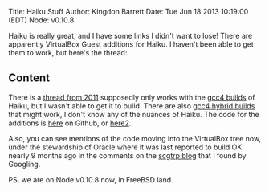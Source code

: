 Title: Haiku Stuff
Author: Kingdon Barrett
Date: Tue Jun 18 2013 10:19:00 (EDT)
Node: v0.10.8

Haiku is really great, and I have some links I didn't want to lose!  There are
apparently VirtualBox Guest additions for Haiku.  I haven't been able to get
them to work, but here's the thread:

## Content

There is a [thread from 2011][] supposedly only works with the [gcc4 builds][]
of Haiku, but I wasn't able to get it to build.  There are also [gcc4 hybrid
builds][] that might work, I don't know any of the nuances of Haiku.  The code
for the additions is [here][] on Github, or [here2][].

Also, you can see mentions of the code moving into the VirtualBox tree now,
under the stewardship of Oracle where it was last reported to build OK nearly 9
months ago in the comments on the [scgtrp blog][] that I found by Googling.

PS. we are on Node v0.10.8 now, in FreeBSD land.

[thread from 2011]: http://www.freelists.org/post/haiku-development/RFC-GSOC-2011-VirtualBox-guest-additions-added-to-official-optional-packages
[gcc4 builds]: http://haiku-files.org/unsupported-builds/x86-gcc4/
[gcc4 hybrid builds]: http://www.haiku-files.org/unsupported-builds/x86-gcc4hybrid/
[here]: https://github.com/scgtrp/vbox-haiku/
[here2]: https://github.com/mmadia/vbox-haiku
[scgtrp blog]: https://www.haiku-os.org/blog/scgtrp/2011-09-05_vbox_guest_additions_slightly_late_final_progress_report
